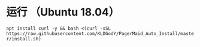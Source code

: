 # 运行 （Ubuntu 18.04）
``
apt install curl -y && bash <(curl -sSL https://raw.githubusercontent.com/KLDGodY/PagerMaid_Auto_Install/master/install.sh)
``
